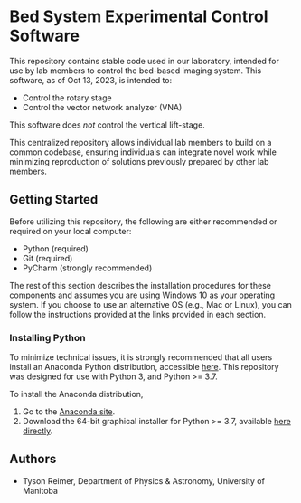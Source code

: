 # Bed System Experimental Control Software

This repository contains stable code used in our laboratory, intended for use
by lab members to control the bed-based imaging system. This software,
as of Oct 13, 2023, is intended to:

- Control the rotary stage
- Control the vector network analyzer (VNA)

This software does *not* control the vertical lift-stage.

This centralized repository allows individual lab members to build on a common
codebase, ensuring individuals can integrate novel work while minimizing
reproduction of solutions previously prepared by other lab members.  

## Getting Started

Before utilizing this repository, the following are either recommended or
required on your local computer:

- Python (required)
- Git (required)
- PyCharm (strongly recommended)

The rest of this section describes the installation procedures for these
components and assumes you are using Windows 10 as your operating system. If
you choose to use an alternative OS (e.g., Mac or Linux), you can follow 
the instructions provided at the links provided in each section. 

### Installing Python

To minimize technical issues, it is strongly recommended that all users install
an Anaconda Python distribution, accessible
[here](https://www.anaconda.com/distribution/#download-section). This
repository was designed for use with Python 3, and Python >= 3.7.

To install the Anaconda distribution,

1. Go to the
[Anaconda site](https://www.anaconda.com/distribution/#download-section).
2. Download the 64-bit graphical installer for Python >= 3.7, available
[here directly](https://repo.anaconda.com/archive/Anaconda3-2020.02-Windows-x86_64.exe).

## Authors

- Tyson Reimer, Department of Physics & Astronomy, University of Manitoba

